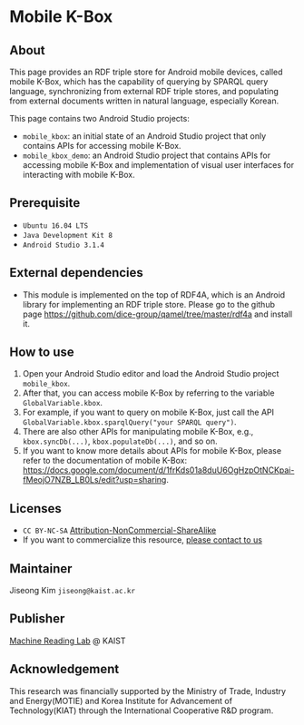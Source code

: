# Mobile K-Box

## About
This page provides an RDF triple store for Android mobile devices, called mobile K-Box, which has the capability of querying by SPARQL query language, synchronizing from external RDF triple stores, and populating from external documents written in natural language, especially Korean.

This page contains two Android Studio projects:
* `mobile_kbox`: an initial state of an Android Studio project that only contains APIs for accessing mobile K-Box. 
* `mobile_kbox_demo`: an Android Studio project that contains APIs for accessing mobile K-Box and implementation of visual user interfaces for interacting with mobile K-Box.

## Prerequisite
* `Ubuntu 16.04 LTS`
* `Java Development Kit 8`
* `Android Studio 3.1.4`

## External dependencies
* This module is implemented on the top of RDF4A, which is an Android library for implementing an RDF triple store. Please go to the github page https://github.com/dice-group/qamel/tree/master/rdf4a and install it.

## How to use
1. Open your Android Studio editor and load the Android Studio project `mobile_kbox`.
2. After that, you can access mobile K-Box by referring to the variable `GlobalVariable.kbox`.
3. For example, if you want to query on mobile K-Box, just call the API `GlobalVariable.kbox.sparqlQuery("your SPARQL query")`.
4. There are also other APIs for manipulating mobile K-Box, e.g., `kbox.syncDb(...)`, `kbox.populateDb(...)`, and so on.
5. If you want to know more details about APIs for mobile K-Box, please refer to the documentation of mobile K-Box: https://docs.google.com/document/d/1frKds01a8duU6OgHzpOtNCKpai-fMeojO7NZB_LB0Ls/edit?usp=sharing.

## Licenses
* `CC BY-NC-SA` [Attribution-NonCommercial-ShareAlike](https://creativecommons.org/licenses/by-nc-sa/2.0/)
* If you want to commercialize this resource, [please contact to us](http://mrlab.kaist.ac.kr/contact)

## Maintainer
Jiseong Kim `jiseong@kaist.ac.kr`

## Publisher
[Machine Reading Lab](http://mrlab.kaist.ac.kr/) @ KAIST

## Acknowledgement
This research was financially supported by the Ministry of Trade, Industry and Energy(MOTIE) and Korea Institute for Advancement of Technology(KIAT) through the International Cooperative R&D program.
